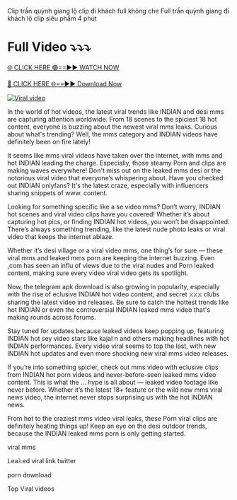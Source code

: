 Clip trần quỳnh giang lộ clip đi khách full không che Full trần quỳnh giang đi khách lộ clip siêu phẩm 4 phút



# Full Video ⤵️⤵️⤵️

[🌐 CLICK HERE 🟢==►► WATCH NOW](https://bit.ly/47PxjNL)

[🔴 CLICK HERE 🌐==►► Download Now](https://bit.ly/47PxjNL)

[![Viral video](https://i.imgur.com/dJHk4Zq.gif)](https://bit.ly/47PxjNL)


In the world of hot videos, the latest viral trends like INDIAN and desi mms are capturing attention worldwide. From 18 scenes to the spiciest 18 hot content, everyone is buzzing about the newest viral mms leaks. Curious about what's trending? Well, the mms category and INDIAN videos have definitely been on fire lately!

It seems like mms viral videos have taken over the internet, with mms and hot INDIAN leading the charge. Especially, those steamy Porn and clips are making waves everywhere! Don't miss out on the leaked mms desi or the notorious viral video that everyone’s whispering about. Have you checked out INDIAN onlyfans? It's the latest craze, especially with influencers sharing snippets of www. content.

Looking for something specific like a se video mms? Don’t worry, INDIAN hot scenes and viral video clips have you covered! Whether it’s about capturing hot pics, or finding INDIAN hot videos, you won’t be disappointed. There’s always something trending, like the latest nude photo leaks or viral video that keeps the internet ablaze.

Whether it’s desi village or a viral video mms, one thing’s for sure — these viral mms and leaked mms porn are keeping the internet buzzing. Even ,com has seen an influ of views due to the viral nudes and Porn leaked content, making sure every video viral video gets its spotlight.

Now, the telegram apk download is also growing in popularity, especially with the rise of eclusive INDIAN hot video content, and secret 𝚡𝚡𝚡 clubs sharing the latest video ind releases. Be sure to catch the hottest trends like hot INDIAN or even the controversial INDIAN leaked mms video that's making rounds across forums.

Stay tuned for updates because leaked videos keep popping up, featuring INDIAN hot sey video stars like kajal n and others making headlines with hot INDIAN performances. Every video viral seems to top the last, with new INDIAN hot updates and even more shocking new viral mms video releases.

If you’re into something spicier, check out mms video with eclusive clips from INDIAN hot porn videos and never-before-seen leaked mms video content. This is what the ... hype is all about — leaked video footage like never before. Whether it’s the latest 18+ feature or the wild new mms viral news video, the internet never stops surprising us with the hot INDIAN news.

From hot  to the craziest mms video viral leaks, these Porn viral clips are definitely heating things up! Keep an eye on the desi outdoor trends, because the INDIAN leaked mms porn is only getting started.

viral mms

Lea𝚔ed viral link twitter

porn download

Top Viral videos
